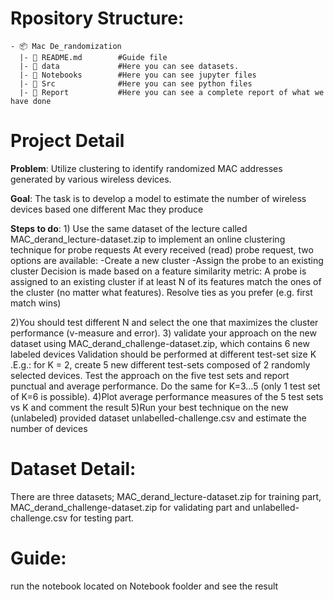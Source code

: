 
# Rpository Structure:
```
- 📦 Mac De_randomization
  |- 📄 README.md        #Guide file
  |- 📂 data             #Here you can see datasets.
  |- 📂 Notebooks        #Here you can see jupyter files
  |- 📂 Src              #Here you can see python files
  |- 📂 Report           #Here you can see a complete report of what we have done
```


# Project Detail

**Problem**: Utilize clustering to identify randomized MAC addresses generated by various wireless devices.

**Goal**: The task is to develop a model to estimate the number of wireless devices based one different Mac they produce

**Steps to do**: 1) Use the same dataset of the lecture called MAC_derand_lecture-dataset.zip to implement an online clustering technique for probe requests
At every received (read) probe request, two options are available:
-Create a new cluster
-Assign the probe to an existing cluster
Decision is made based on a feature similarity metric:
A probe is assigned to an existing cluster if at least N of its features match the ones of the cluster (no matter what features). Resolve ties as you prefer (e.g. first match wins)

2)You should test different N and select the one that maximizes the cluster performance (v-measure and error). 
3) validate your approach on the new dataset using MAC_derand_challenge-dataset.zip, which contains 6 new labeled devices
Validation should be performed at different test-set size K .E.g.: for K = 2, create 5 new different test-sets composed of 2 randomly selected devices. Test the approach on the five test sets and report punctual and average performance. Do the same for K=3…5 (only 1 test set of K=6 is possible).
4)Plot average performance measures of the 5 test sets vs K and comment the result
5)Run your best technique on the new (unlabeled) provided dataset unlabelled-challenge.csv and estimate the number of devices

# Dataset Detail: 
There are three datasets; MAC_derand_lecture-dataset.zip for training part,  MAC_derand_challenge-dataset.zip for validating part and unlabelled-challenge.csv for testing part.

# Guide:
run the notebook located on Notebook foolder and see the result






